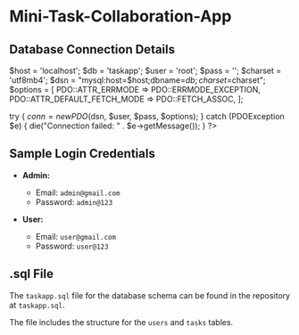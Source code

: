 # Mini-Task-Collaboration-App



## Database Connection Details
$host = 'localhost';
$db   = 'taskapp';
$user = 'root';
$pass = '';
$charset = 'utf8mb4';
$dsn = "mysql:host=$host;dbname=$db;charset=$charset";
$options = [
    PDO::ATTR_ERRMODE            => PDO::ERRMODE_EXCEPTION,
    PDO::ATTR_DEFAULT_FETCH_MODE => PDO::FETCH_ASSOC,
];

try {
    $conn = new PDO($dsn, $user, $pass, $options);
} catch (PDOException $e) {
    die("Connection failed: " . $e->getMessage());
}
?>


## Sample Login Credentials
- **Admin:**
  - Email: `admin@gmail.com`
  - Password: `admin@123`

  
- **User:**
  - Email: `user@gmail.com`
  - Password: `user@123`

## .sql File
The `taskapp.sql` file for the database schema can be found in the repository at `taskapp.sql`. 

The file includes the structure for the `users` and `tasks` tables.

